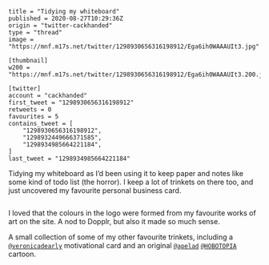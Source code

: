 ```
title = "Tidying my whiteboard"
published = 2020-08-27T10:29:36Z
origin = "twitter-cackhanded"
type = "thread"
image = "https://mnf.m17s.net/twitter/1298930656316198912/Ega6ih0WAAAUIt3.jpg"

[thumbnail]
w200 = "https://mnf.m17s.net/twitter/1298930656316198912/Ega6ih0WAAAUIt3.200.jpg"

[twitter]
account = "cackhanded"
first_tweet = "1298930656316198912"
retweets = 0
favourites = 5
contains_tweet = [
    "1298930656316198912",
    "1298932449666371585",
    "1298934985664221184",
]
last_tweet = "1298934985664221184"
```

Tidying my whiteboard as I’d been using it to keep paper and notes like some kind of todo list (the horror). I keep a lot of trinkets on there too, and just uncovered my favourite personal business card.

<p class='image'><img src='https://mnf.m17s.net/twitter/1298930656316198912/Ega6ih0WAAAUIt3.jpg' alt=''></p>

I loved that the colours in the logo were formed from my favourite works of art on the site. A nod to Dopplr, but also it made so much sense.

A small collection of some of my other favourite trinkets, including a [`@veronicadearly`](https://twitter.com/veronicadearly) motivational card and an original [`@apelad`](https://twitter.com/apelad) [`@HOBOTOPIA`](https://twitter.com/HOBOTOPIA) cartoon.

<p class='image'><img src='https://mnf.m17s.net/twitter/1298930656316198912/Ega-eYdXYAAfCwZ.jpg' alt=''></p>

